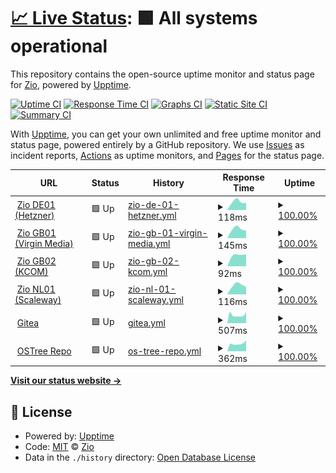 # [📈 Live Status](https://uptime.zio.sh): <!--live status--> **🟩 All systems operational**

This repository contains the open-source uptime monitor and status page for [Zio](https://uptime.zio.sh), powered by [Upptime](https://github.com/upptime/upptime).

[![Uptime CI](https://github.com/ziodotsh/upptime/workflows/Uptime%20CI/badge.svg)](https://github.com/ziodotsh/upptime/actions?query=workflow%3A%22Uptime+CI%22)
[![Response Time CI](https://github.com/ziodotsh/upptime/workflows/Response%20Time%20CI/badge.svg)](https://github.com/ziodotsh/upptime/actions?query=workflow%3A%22Response+Time+CI%22)
[![Graphs CI](https://github.com/ziodotsh/upptime/workflows/Graphs%20CI/badge.svg)](https://github.com/ziodotsh/upptime/actions?query=workflow%3A%22Graphs+CI%22)
[![Static Site CI](https://github.com/ziodotsh/upptime/workflows/Static%20Site%20CI/badge.svg)](https://github.com/ziodotsh/upptime/actions?query=workflow%3A%22Static+Site+CI%22)
[![Summary CI](https://github.com/ziodotsh/upptime/workflows/Summary%20CI/badge.svg)](https://github.com/ziodotsh/upptime/actions?query=workflow%3A%22Summary+CI%22)

With [Upptime](https://upptime.js.org), you can get your own unlimited and free uptime monitor and status page, powered entirely by a GitHub repository. We use [Issues](https://github.com/ziodotsh/upptime/issues) as incident reports, [Actions](https://github.com/ziodotsh/upptime/actions) as uptime monitors, and [Pages](https://uptime.zio.sh) for the status page.

<!--start: status pages-->
<!-- This summary is generated by Upptime (https://github.com/upptime/upptime) -->
<!-- Do not edit this manually, your changes will be overwritten -->
<!-- prettier-ignore -->
| URL | Status | History | Response Time | Uptime |
| --- | ------ | ------- | ------------- | ------ |
| <img alt="" src="https://emojipedia-us.s3.amazonaws.com/source/skype/289/flag-germany_1f1e9-1f1ea.png" height="13"> [Zio DE01 (Hetzner)](https://de01.zio.sh) | 🟩 Up | [zio-de-01-hetzner.yml](https://github.com/ziodotsh/upptime/commits/HEAD/history/zio-de-01-hetzner.yml) | <details><summary><img alt="Response time graph" src="./graphs/zio-de-01-hetzner/response-time-week.png" height="20"> 118ms</summary><br><a href="https://uptime.zio.sh/history/zio-de-01-hetzner"><img alt="Response time 118" src="https://img.shields.io/endpoint?url=https%3A%2F%2Fraw.githubusercontent.com%2Fziodotsh%2Fupptime%2FHEAD%2Fapi%2Fzio-de-01-hetzner%2Fresponse-time.json"></a><br><a href="https://uptime.zio.sh/history/zio-de-01-hetzner"><img alt="24-hour response time 0" src="https://img.shields.io/endpoint?url=https%3A%2F%2Fraw.githubusercontent.com%2Fziodotsh%2Fupptime%2FHEAD%2Fapi%2Fzio-de-01-hetzner%2Fresponse-time-day.json"></a><br><a href="https://uptime.zio.sh/history/zio-de-01-hetzner"><img alt="7-day response time 118" src="https://img.shields.io/endpoint?url=https%3A%2F%2Fraw.githubusercontent.com%2Fziodotsh%2Fupptime%2FHEAD%2Fapi%2Fzio-de-01-hetzner%2Fresponse-time-week.json"></a><br><a href="https://uptime.zio.sh/history/zio-de-01-hetzner"><img alt="30-day response time 118" src="https://img.shields.io/endpoint?url=https%3A%2F%2Fraw.githubusercontent.com%2Fziodotsh%2Fupptime%2FHEAD%2Fapi%2Fzio-de-01-hetzner%2Fresponse-time-month.json"></a><br><a href="https://uptime.zio.sh/history/zio-de-01-hetzner"><img alt="1-year response time 118" src="https://img.shields.io/endpoint?url=https%3A%2F%2Fraw.githubusercontent.com%2Fziodotsh%2Fupptime%2FHEAD%2Fapi%2Fzio-de-01-hetzner%2Fresponse-time-year.json"></a></details> | <details><summary><a href="https://uptime.zio.sh/history/zio-de-01-hetzner">100.00%</a></summary><a href="https://uptime.zio.sh/history/zio-de-01-hetzner"><img alt="All-time uptime 100.00%" src="https://img.shields.io/endpoint?url=https%3A%2F%2Fraw.githubusercontent.com%2Fziodotsh%2Fupptime%2FHEAD%2Fapi%2Fzio-de-01-hetzner%2Fuptime.json"></a><br><a href="https://uptime.zio.sh/history/zio-de-01-hetzner"><img alt="24-hour uptime 100.00%" src="https://img.shields.io/endpoint?url=https%3A%2F%2Fraw.githubusercontent.com%2Fziodotsh%2Fupptime%2FHEAD%2Fapi%2Fzio-de-01-hetzner%2Fuptime-day.json"></a><br><a href="https://uptime.zio.sh/history/zio-de-01-hetzner"><img alt="7-day uptime 100.00%" src="https://img.shields.io/endpoint?url=https%3A%2F%2Fraw.githubusercontent.com%2Fziodotsh%2Fupptime%2FHEAD%2Fapi%2Fzio-de-01-hetzner%2Fuptime-week.json"></a><br><a href="https://uptime.zio.sh/history/zio-de-01-hetzner"><img alt="30-day uptime 100.00%" src="https://img.shields.io/endpoint?url=https%3A%2F%2Fraw.githubusercontent.com%2Fziodotsh%2Fupptime%2FHEAD%2Fapi%2Fzio-de-01-hetzner%2Fuptime-month.json"></a><br><a href="https://uptime.zio.sh/history/zio-de-01-hetzner"><img alt="1-year uptime 100.00%" src="https://img.shields.io/endpoint?url=https%3A%2F%2Fraw.githubusercontent.com%2Fziodotsh%2Fupptime%2FHEAD%2Fapi%2Fzio-de-01-hetzner%2Fuptime-year.json"></a></details>
| <img alt="" src="https://emojipedia-us.s3.amazonaws.com/source/skype/289/flag-united-kingdom_1f1ec-1f1e7.png" height="13"> [Zio GB01 (Virgin Media)](https://gb01.zio.sh) | 🟩 Up | [zio-gb-01-virgin-media.yml](https://github.com/ziodotsh/upptime/commits/HEAD/history/zio-gb-01-virgin-media.yml) | <details><summary><img alt="Response time graph" src="./graphs/zio-gb-01-virgin-media/response-time-week.png" height="20"> 145ms</summary><br><a href="https://uptime.zio.sh/history/zio-gb-01-virgin-media"><img alt="Response time 145" src="https://img.shields.io/endpoint?url=https%3A%2F%2Fraw.githubusercontent.com%2Fziodotsh%2Fupptime%2FHEAD%2Fapi%2Fzio-gb-01-virgin-media%2Fresponse-time.json"></a><br><a href="https://uptime.zio.sh/history/zio-gb-01-virgin-media"><img alt="24-hour response time 0" src="https://img.shields.io/endpoint?url=https%3A%2F%2Fraw.githubusercontent.com%2Fziodotsh%2Fupptime%2FHEAD%2Fapi%2Fzio-gb-01-virgin-media%2Fresponse-time-day.json"></a><br><a href="https://uptime.zio.sh/history/zio-gb-01-virgin-media"><img alt="7-day response time 145" src="https://img.shields.io/endpoint?url=https%3A%2F%2Fraw.githubusercontent.com%2Fziodotsh%2Fupptime%2FHEAD%2Fapi%2Fzio-gb-01-virgin-media%2Fresponse-time-week.json"></a><br><a href="https://uptime.zio.sh/history/zio-gb-01-virgin-media"><img alt="30-day response time 145" src="https://img.shields.io/endpoint?url=https%3A%2F%2Fraw.githubusercontent.com%2Fziodotsh%2Fupptime%2FHEAD%2Fapi%2Fzio-gb-01-virgin-media%2Fresponse-time-month.json"></a><br><a href="https://uptime.zio.sh/history/zio-gb-01-virgin-media"><img alt="1-year response time 145" src="https://img.shields.io/endpoint?url=https%3A%2F%2Fraw.githubusercontent.com%2Fziodotsh%2Fupptime%2FHEAD%2Fapi%2Fzio-gb-01-virgin-media%2Fresponse-time-year.json"></a></details> | <details><summary><a href="https://uptime.zio.sh/history/zio-gb-01-virgin-media">100.00%</a></summary><a href="https://uptime.zio.sh/history/zio-gb-01-virgin-media"><img alt="All-time uptime 100.00%" src="https://img.shields.io/endpoint?url=https%3A%2F%2Fraw.githubusercontent.com%2Fziodotsh%2Fupptime%2FHEAD%2Fapi%2Fzio-gb-01-virgin-media%2Fuptime.json"></a><br><a href="https://uptime.zio.sh/history/zio-gb-01-virgin-media"><img alt="24-hour uptime 100.00%" src="https://img.shields.io/endpoint?url=https%3A%2F%2Fraw.githubusercontent.com%2Fziodotsh%2Fupptime%2FHEAD%2Fapi%2Fzio-gb-01-virgin-media%2Fuptime-day.json"></a><br><a href="https://uptime.zio.sh/history/zio-gb-01-virgin-media"><img alt="7-day uptime 100.00%" src="https://img.shields.io/endpoint?url=https%3A%2F%2Fraw.githubusercontent.com%2Fziodotsh%2Fupptime%2FHEAD%2Fapi%2Fzio-gb-01-virgin-media%2Fuptime-week.json"></a><br><a href="https://uptime.zio.sh/history/zio-gb-01-virgin-media"><img alt="30-day uptime 100.00%" src="https://img.shields.io/endpoint?url=https%3A%2F%2Fraw.githubusercontent.com%2Fziodotsh%2Fupptime%2FHEAD%2Fapi%2Fzio-gb-01-virgin-media%2Fuptime-month.json"></a><br><a href="https://uptime.zio.sh/history/zio-gb-01-virgin-media"><img alt="1-year uptime 100.00%" src="https://img.shields.io/endpoint?url=https%3A%2F%2Fraw.githubusercontent.com%2Fziodotsh%2Fupptime%2FHEAD%2Fapi%2Fzio-gb-01-virgin-media%2Fuptime-year.json"></a></details>
| <img alt="" src="https://emojipedia-us.s3.amazonaws.com/source/skype/289/flag-united-kingdom_1f1ec-1f1e7.png" height="13"> [Zio GB02 (KCOM)](https://gb02.zio.sh) | 🟩 Up | [zio-gb-02-kcom.yml](https://github.com/ziodotsh/upptime/commits/HEAD/history/zio-gb-02-kcom.yml) | <details><summary><img alt="Response time graph" src="./graphs/zio-gb-02-kcom/response-time-week.png" height="20"> 92ms</summary><br><a href="https://uptime.zio.sh/history/zio-gb-02-kcom"><img alt="Response time 92" src="https://img.shields.io/endpoint?url=https%3A%2F%2Fraw.githubusercontent.com%2Fziodotsh%2Fupptime%2FHEAD%2Fapi%2Fzio-gb-02-kcom%2Fresponse-time.json"></a><br><a href="https://uptime.zio.sh/history/zio-gb-02-kcom"><img alt="24-hour response time 0" src="https://img.shields.io/endpoint?url=https%3A%2F%2Fraw.githubusercontent.com%2Fziodotsh%2Fupptime%2FHEAD%2Fapi%2Fzio-gb-02-kcom%2Fresponse-time-day.json"></a><br><a href="https://uptime.zio.sh/history/zio-gb-02-kcom"><img alt="7-day response time 92" src="https://img.shields.io/endpoint?url=https%3A%2F%2Fraw.githubusercontent.com%2Fziodotsh%2Fupptime%2FHEAD%2Fapi%2Fzio-gb-02-kcom%2Fresponse-time-week.json"></a><br><a href="https://uptime.zio.sh/history/zio-gb-02-kcom"><img alt="30-day response time 92" src="https://img.shields.io/endpoint?url=https%3A%2F%2Fraw.githubusercontent.com%2Fziodotsh%2Fupptime%2FHEAD%2Fapi%2Fzio-gb-02-kcom%2Fresponse-time-month.json"></a><br><a href="https://uptime.zio.sh/history/zio-gb-02-kcom"><img alt="1-year response time 92" src="https://img.shields.io/endpoint?url=https%3A%2F%2Fraw.githubusercontent.com%2Fziodotsh%2Fupptime%2FHEAD%2Fapi%2Fzio-gb-02-kcom%2Fresponse-time-year.json"></a></details> | <details><summary><a href="https://uptime.zio.sh/history/zio-gb-02-kcom">100.00%</a></summary><a href="https://uptime.zio.sh/history/zio-gb-02-kcom"><img alt="All-time uptime 100.00%" src="https://img.shields.io/endpoint?url=https%3A%2F%2Fraw.githubusercontent.com%2Fziodotsh%2Fupptime%2FHEAD%2Fapi%2Fzio-gb-02-kcom%2Fuptime.json"></a><br><a href="https://uptime.zio.sh/history/zio-gb-02-kcom"><img alt="24-hour uptime 100.00%" src="https://img.shields.io/endpoint?url=https%3A%2F%2Fraw.githubusercontent.com%2Fziodotsh%2Fupptime%2FHEAD%2Fapi%2Fzio-gb-02-kcom%2Fuptime-day.json"></a><br><a href="https://uptime.zio.sh/history/zio-gb-02-kcom"><img alt="7-day uptime 100.00%" src="https://img.shields.io/endpoint?url=https%3A%2F%2Fraw.githubusercontent.com%2Fziodotsh%2Fupptime%2FHEAD%2Fapi%2Fzio-gb-02-kcom%2Fuptime-week.json"></a><br><a href="https://uptime.zio.sh/history/zio-gb-02-kcom"><img alt="30-day uptime 100.00%" src="https://img.shields.io/endpoint?url=https%3A%2F%2Fraw.githubusercontent.com%2Fziodotsh%2Fupptime%2FHEAD%2Fapi%2Fzio-gb-02-kcom%2Fuptime-month.json"></a><br><a href="https://uptime.zio.sh/history/zio-gb-02-kcom"><img alt="1-year uptime 100.00%" src="https://img.shields.io/endpoint?url=https%3A%2F%2Fraw.githubusercontent.com%2Fziodotsh%2Fupptime%2FHEAD%2Fapi%2Fzio-gb-02-kcom%2Fuptime-year.json"></a></details>
| <img alt="" src="https://emojipedia-us.s3.amazonaws.com/source/skype/289/flag-netherlands_1f1f3-1f1f1.png" height="13"> [Zio NL01 (Scaleway)](https://nl01.zio.sh) | 🟩 Up | [zio-nl-01-scaleway.yml](https://github.com/ziodotsh/upptime/commits/HEAD/history/zio-nl-01-scaleway.yml) | <details><summary><img alt="Response time graph" src="./graphs/zio-nl-01-scaleway/response-time-week.png" height="20"> 116ms</summary><br><a href="https://uptime.zio.sh/history/zio-nl-01-scaleway"><img alt="Response time 116" src="https://img.shields.io/endpoint?url=https%3A%2F%2Fraw.githubusercontent.com%2Fziodotsh%2Fupptime%2FHEAD%2Fapi%2Fzio-nl-01-scaleway%2Fresponse-time.json"></a><br><a href="https://uptime.zio.sh/history/zio-nl-01-scaleway"><img alt="24-hour response time 0" src="https://img.shields.io/endpoint?url=https%3A%2F%2Fraw.githubusercontent.com%2Fziodotsh%2Fupptime%2FHEAD%2Fapi%2Fzio-nl-01-scaleway%2Fresponse-time-day.json"></a><br><a href="https://uptime.zio.sh/history/zio-nl-01-scaleway"><img alt="7-day response time 116" src="https://img.shields.io/endpoint?url=https%3A%2F%2Fraw.githubusercontent.com%2Fziodotsh%2Fupptime%2FHEAD%2Fapi%2Fzio-nl-01-scaleway%2Fresponse-time-week.json"></a><br><a href="https://uptime.zio.sh/history/zio-nl-01-scaleway"><img alt="30-day response time 116" src="https://img.shields.io/endpoint?url=https%3A%2F%2Fraw.githubusercontent.com%2Fziodotsh%2Fupptime%2FHEAD%2Fapi%2Fzio-nl-01-scaleway%2Fresponse-time-month.json"></a><br><a href="https://uptime.zio.sh/history/zio-nl-01-scaleway"><img alt="1-year response time 116" src="https://img.shields.io/endpoint?url=https%3A%2F%2Fraw.githubusercontent.com%2Fziodotsh%2Fupptime%2FHEAD%2Fapi%2Fzio-nl-01-scaleway%2Fresponse-time-year.json"></a></details> | <details><summary><a href="https://uptime.zio.sh/history/zio-nl-01-scaleway">100.00%</a></summary><a href="https://uptime.zio.sh/history/zio-nl-01-scaleway"><img alt="All-time uptime 100.00%" src="https://img.shields.io/endpoint?url=https%3A%2F%2Fraw.githubusercontent.com%2Fziodotsh%2Fupptime%2FHEAD%2Fapi%2Fzio-nl-01-scaleway%2Fuptime.json"></a><br><a href="https://uptime.zio.sh/history/zio-nl-01-scaleway"><img alt="24-hour uptime 100.00%" src="https://img.shields.io/endpoint?url=https%3A%2F%2Fraw.githubusercontent.com%2Fziodotsh%2Fupptime%2FHEAD%2Fapi%2Fzio-nl-01-scaleway%2Fuptime-day.json"></a><br><a href="https://uptime.zio.sh/history/zio-nl-01-scaleway"><img alt="7-day uptime 100.00%" src="https://img.shields.io/endpoint?url=https%3A%2F%2Fraw.githubusercontent.com%2Fziodotsh%2Fupptime%2FHEAD%2Fapi%2Fzio-nl-01-scaleway%2Fuptime-week.json"></a><br><a href="https://uptime.zio.sh/history/zio-nl-01-scaleway"><img alt="30-day uptime 100.00%" src="https://img.shields.io/endpoint?url=https%3A%2F%2Fraw.githubusercontent.com%2Fziodotsh%2Fupptime%2FHEAD%2Fapi%2Fzio-nl-01-scaleway%2Fuptime-month.json"></a><br><a href="https://uptime.zio.sh/history/zio-nl-01-scaleway"><img alt="1-year uptime 100.00%" src="https://img.shields.io/endpoint?url=https%3A%2F%2Fraw.githubusercontent.com%2Fziodotsh%2Fupptime%2FHEAD%2Fapi%2Fzio-nl-01-scaleway%2Fuptime-year.json"></a></details>
| <img alt="" src="https://git.zio.sh/assets/img/logo.svg" height="13"> [Gitea](https://git.zio.sh) | 🟩 Up | [gitea.yml](https://github.com/ziodotsh/upptime/commits/HEAD/history/gitea.yml) | <details><summary><img alt="Response time graph" src="./graphs/gitea/response-time-week.png" height="20"> 507ms</summary><br><a href="https://uptime.zio.sh/history/gitea"><img alt="Response time 507" src="https://img.shields.io/endpoint?url=https%3A%2F%2Fraw.githubusercontent.com%2Fziodotsh%2Fupptime%2FHEAD%2Fapi%2Fgitea%2Fresponse-time.json"></a><br><a href="https://uptime.zio.sh/history/gitea"><img alt="24-hour response time 701" src="https://img.shields.io/endpoint?url=https%3A%2F%2Fraw.githubusercontent.com%2Fziodotsh%2Fupptime%2FHEAD%2Fapi%2Fgitea%2Fresponse-time-day.json"></a><br><a href="https://uptime.zio.sh/history/gitea"><img alt="7-day response time 507" src="https://img.shields.io/endpoint?url=https%3A%2F%2Fraw.githubusercontent.com%2Fziodotsh%2Fupptime%2FHEAD%2Fapi%2Fgitea%2Fresponse-time-week.json"></a><br><a href="https://uptime.zio.sh/history/gitea"><img alt="30-day response time 507" src="https://img.shields.io/endpoint?url=https%3A%2F%2Fraw.githubusercontent.com%2Fziodotsh%2Fupptime%2FHEAD%2Fapi%2Fgitea%2Fresponse-time-month.json"></a><br><a href="https://uptime.zio.sh/history/gitea"><img alt="1-year response time 507" src="https://img.shields.io/endpoint?url=https%3A%2F%2Fraw.githubusercontent.com%2Fziodotsh%2Fupptime%2FHEAD%2Fapi%2Fgitea%2Fresponse-time-year.json"></a></details> | <details><summary><a href="https://uptime.zio.sh/history/gitea">100.00%</a></summary><a href="https://uptime.zio.sh/history/gitea"><img alt="All-time uptime 100.00%" src="https://img.shields.io/endpoint?url=https%3A%2F%2Fraw.githubusercontent.com%2Fziodotsh%2Fupptime%2FHEAD%2Fapi%2Fgitea%2Fuptime.json"></a><br><a href="https://uptime.zio.sh/history/gitea"><img alt="24-hour uptime 100.00%" src="https://img.shields.io/endpoint?url=https%3A%2F%2Fraw.githubusercontent.com%2Fziodotsh%2Fupptime%2FHEAD%2Fapi%2Fgitea%2Fuptime-day.json"></a><br><a href="https://uptime.zio.sh/history/gitea"><img alt="7-day uptime 100.00%" src="https://img.shields.io/endpoint?url=https%3A%2F%2Fraw.githubusercontent.com%2Fziodotsh%2Fupptime%2FHEAD%2Fapi%2Fgitea%2Fuptime-week.json"></a><br><a href="https://uptime.zio.sh/history/gitea"><img alt="30-day uptime 100.00%" src="https://img.shields.io/endpoint?url=https%3A%2F%2Fraw.githubusercontent.com%2Fziodotsh%2Fupptime%2FHEAD%2Fapi%2Fgitea%2Fuptime-month.json"></a><br><a href="https://uptime.zio.sh/history/gitea"><img alt="1-year uptime 100.00%" src="https://img.shields.io/endpoint?url=https%3A%2F%2Fraw.githubusercontent.com%2Fziodotsh%2Fupptime%2FHEAD%2Fapi%2Fgitea%2Fuptime-year.json"></a></details>
| <img alt="" src="https://favicons.githubusercontent.com/ostree.zio.sh" height="13"> [OSTree Repo](https://ostree.zio.sh) | 🟩 Up | [os-tree-repo.yml](https://github.com/ziodotsh/upptime/commits/HEAD/history/os-tree-repo.yml) | <details><summary><img alt="Response time graph" src="./graphs/os-tree-repo/response-time-week.png" height="20"> 362ms</summary><br><a href="https://uptime.zio.sh/history/os-tree-repo"><img alt="Response time 362" src="https://img.shields.io/endpoint?url=https%3A%2F%2Fraw.githubusercontent.com%2Fziodotsh%2Fupptime%2FHEAD%2Fapi%2Fos-tree-repo%2Fresponse-time.json"></a><br><a href="https://uptime.zio.sh/history/os-tree-repo"><img alt="24-hour response time 509" src="https://img.shields.io/endpoint?url=https%3A%2F%2Fraw.githubusercontent.com%2Fziodotsh%2Fupptime%2FHEAD%2Fapi%2Fos-tree-repo%2Fresponse-time-day.json"></a><br><a href="https://uptime.zio.sh/history/os-tree-repo"><img alt="7-day response time 362" src="https://img.shields.io/endpoint?url=https%3A%2F%2Fraw.githubusercontent.com%2Fziodotsh%2Fupptime%2FHEAD%2Fapi%2Fos-tree-repo%2Fresponse-time-week.json"></a><br><a href="https://uptime.zio.sh/history/os-tree-repo"><img alt="30-day response time 362" src="https://img.shields.io/endpoint?url=https%3A%2F%2Fraw.githubusercontent.com%2Fziodotsh%2Fupptime%2FHEAD%2Fapi%2Fos-tree-repo%2Fresponse-time-month.json"></a><br><a href="https://uptime.zio.sh/history/os-tree-repo"><img alt="1-year response time 362" src="https://img.shields.io/endpoint?url=https%3A%2F%2Fraw.githubusercontent.com%2Fziodotsh%2Fupptime%2FHEAD%2Fapi%2Fos-tree-repo%2Fresponse-time-year.json"></a></details> | <details><summary><a href="https://uptime.zio.sh/history/os-tree-repo">100.00%</a></summary><a href="https://uptime.zio.sh/history/os-tree-repo"><img alt="All-time uptime 100.00%" src="https://img.shields.io/endpoint?url=https%3A%2F%2Fraw.githubusercontent.com%2Fziodotsh%2Fupptime%2FHEAD%2Fapi%2Fos-tree-repo%2Fuptime.json"></a><br><a href="https://uptime.zio.sh/history/os-tree-repo"><img alt="24-hour uptime 100.00%" src="https://img.shields.io/endpoint?url=https%3A%2F%2Fraw.githubusercontent.com%2Fziodotsh%2Fupptime%2FHEAD%2Fapi%2Fos-tree-repo%2Fuptime-day.json"></a><br><a href="https://uptime.zio.sh/history/os-tree-repo"><img alt="7-day uptime 100.00%" src="https://img.shields.io/endpoint?url=https%3A%2F%2Fraw.githubusercontent.com%2Fziodotsh%2Fupptime%2FHEAD%2Fapi%2Fos-tree-repo%2Fuptime-week.json"></a><br><a href="https://uptime.zio.sh/history/os-tree-repo"><img alt="30-day uptime 100.00%" src="https://img.shields.io/endpoint?url=https%3A%2F%2Fraw.githubusercontent.com%2Fziodotsh%2Fupptime%2FHEAD%2Fapi%2Fos-tree-repo%2Fuptime-month.json"></a><br><a href="https://uptime.zio.sh/history/os-tree-repo"><img alt="1-year uptime 100.00%" src="https://img.shields.io/endpoint?url=https%3A%2F%2Fraw.githubusercontent.com%2Fziodotsh%2Fupptime%2FHEAD%2Fapi%2Fos-tree-repo%2Fuptime-year.json"></a></details>

<!--end: status pages-->

[**Visit our status website →**](https://uptime.zio.sh)

## 📄 License

- Powered by: [Upptime](https://github.com/upptime/upptime)
- Code: [MIT](./LICENSE) © [Zio](https://uptime.zio.sh)
- Data in the `./history` directory: [Open Database License](https://opendatacommons.org/licenses/odbl/1-0/)

